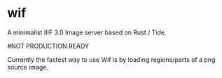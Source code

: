 # wif
A minimalist IIIF 3.0 Image server based on Rust / Tide.

#NOT PRODUCTION READY

Currently the fastest way to use Wif is by loading regions/parts of a png source image.
